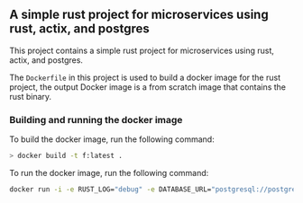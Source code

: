 ## A simple rust project for microservices using rust, actix, and postgres

This project contains a simple rust project for microservices using rust, actix, and postgres.

The `Dockerfile` in this project is used to build a docker image for the rust project, the output Docker image is a from scratch image that contains the rust binary.

### Building and running the docker image

To build the docker image, run the following command:

```bash
> docker build -t f:latest .
```

To run the docker image, run the following command:

```bash
docker run -i -e RUST_LOG="debug" -e DATABASE_URL="postgresql://postgres:postgres@host.docker.internal:5432/database" -e LISTEN="0.0.0.0:8080" -p 8080:8080 f:latest
```
